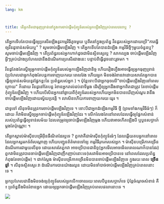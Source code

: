```yaml
---
lang: km



title: តើ​អ្នក​ពិត​ជា​ធុញ​ទ្រាន់​នៅ​ក្នុង​ការ​ចាប់​ផ្តើម​កុំ​ព្យូទ័រ​របស់​អ្នក​ឡើង​វិញ​គ្រប់​ពេល​វេលា​ឬ​ ?
---
```


តើ​អ្នក​ទើប​តែ​បាន​ធ្វើ​ឲ្យ​ប្រសើរ​ឡើង​នូវ​កម្មវិធី​​​តូច​​មួយ​ ឬ​ពីរ​នៅ​ក្នុង​ប្រព័ន្ធ​ 
វីនដូ​របស់​អ្នក​ដោយ​ប្រើ​​ "ការ​ធ្វើ​ឲ្យ​វីន​ដូ​ទាន់​សម័យ​ឬ​" ? សូមចាប់​ផ្តើម​ឡើង​វិញ​ ។ តើ​អ្នក​ទើប​តែ​បាន​ដំឡើង 
កម្មវិធី​ថ្មី​ៗ​មួយ​ចំនួន​ឬ ​? សូម​ចាប់​ផ្តើម​ឡើង​វិញ​ ។ តើ​ប្រព័ន្ធ​របស់​អ្នក​ហាក់​ដូច​ជាមិន​​ស្ថិត​ស្ថេរ​ឬ​ ? សាក​ល្បង​ 
ចាប់​ផ្តើម​ឡើង​វិញ​ អ្វីៗ​​គ្រប់​យ៉ាង​ប្រហែល​ជា​នឹង​ដំណើរ​ការ​ប្រសើរ​ជាង​នេះ​ បន្ទាប់​ពី​ធ្វើ​ដូច​នោះ​​រួច​មក​ ។

​វីន​ដូ​តែង​តែ​ស្នើ​​ឲ្យ​អ្នកចាប់​ផ្តើម​កុំ​ព្យូទ័រ​របស់​អ្នក​ឡើង​វិញ​ជានិច្ច ហើយ​រឿង​ហ្នឹង​អាច​ធ្វើ​ឲ្យ​ 
អ្នក​ធុញ​ទ្រាន់​ (ប្រហែល​ជា​អ្នក​កំពុង​តែ​បន្ត​ការ​ទាញ​យក​រយៈ​ពេល​វែង​ ហើយ​អ្នក​ 
មិន​ចង់​រំខាន​វា​ ដោយ​សារ​តែ​អ្នក​បាន​ធ្វើ​ឲ្យ​ទាន់​សម័យ​នូវ​ផ្នែក​ខ្លះ​នៃ​ 
ប្រព័ន្ធ​របស់​អ្នក​ ) ។ ប៉ុន្តែ​ទោះ​បី​ជា​អ្នក​ចុច​លើ​ "ចាប់​ផ្តើម​ឡើង​វិញ​នៅ​ពេល​ក្រោយ" ក៏​ដោយ​ ​វីន​ដូ​នៅ​តែ​បន្ត​ 
រំខាន​អ្នក​រាល់​ដប់​នាទី​ម្តង​ ដើម្បី​ឲ្យ​អ្នក​ដឹង​ថា​ អ្នក​ពិត​ជា​ត្រូវ​ 
តែ​ចាប់​ផ្តើម​កុំព្យូទ័រ​ឡើង​វិញ​ ។ ហើយ​បើសិន​​អ្នក​នៅ​ឆ្ងាយ​ពី​កុំព្យូទ័រ​របស់​អ្នក​
ហើយ​អ្នក​មិន​បាន​ឃើញ​សំណួរ វា​នឹង​ចាប់​ផ្តើម​ឡើង​វិញ​ដោយ​ស្វ័យ​ប្រវត្តិ ។
លា​សិន​ហើយ​ការ​ទាញ​យក​រយៈ​យូរ​ ។

ជា​ទូទៅ លីនុច​មិន​ត្រូវ​ការ​ចាប់​ផ្តើម​ឡើង​វិញ​ទេ​ ។ ទោះ​​បី​ជា​​អ្នក​ដំឡើង​កម្មវិធី​ 
ថ្មី (ព្រម​ទាំង​កម្មវិធី​ធំៗ​) ក៏​ដោយ ក៏វា​មិន​ស្នើ​ឲ្យ​អ្នក​ចាប់ផ្ដើម​កុំព្យូទ័រ​ឡើង​វិញ​ដែរ ។ លើក​លែងតែ​​​​​នៅ​ពេល​ 
ដែល​ធ្វើ​ឲ្យ​​ផ្នែក​សំខាន់​របស់​ប្រព័ន្ធ​​ធ្វើ​ឲ្យ​ទាន់​សម័យ​ ដែល​តម្រូវ​ឲ្យ​ចាប់ផ្ដើម​ឡើង​វិញ​ម្ដង ហើយ​វា​ 
អាច​កើត​ឡើង​​បី ឬ​បួនសប្តាហ៍​ម្តង​​តែ​ប៉ុណ្ណោះ ។

តើ​អ្នក​ស្គាល់​ម៉ាស៊ីន​បម្រើ​អ៊ីន​ធឺ​ណិត​ដែរឬ​​ទេ ? ពួក​វា​គឺ​ជា​ម៉ាស៊ីន​​កុំព្យូទ័រ​ធំ​ៗ​ ដែល​ឆ្លើយ​តប​​​អ្នក​ 
នៅ​ពេល​ដែល​អ្នក​សួរ​រក​ទំព័រ​បណ្តាញ​ ហើយ​បញ្ជូន​ព័ត៌​មាន​ទៅ​ឲ្យ​ 
កម្មវិធី​រុក​រក​របស់​អ្នក​ ។ ម៉ាស៊ីន​បម្រើ​ភាគ​ច្រើន​ដំណើរ​ការ​ជាមួយ​លីនុច​ ​​ដោយ​សារ​តែ​ពួក​វា​​ 
​​អាច​ប្រើបាន​ជានិច្ច​ (អ្នក​មើល​អាច​មើល​ពេល​ណា​ក៏​បាន​ដែរ) ពួក​វា​មិន​ត្រូវ​បាន​ចាប់​​ផ្តើម​ឡើង​វិញ​ជា​ញឹក​ញាប់​នោះ​​ទេ​ 
(សេវា​មិន​អាច​ប្រើ​បាន​ទេ​ នៅ​​ពេល​ដែល​ប្រព័ន្ធ​កំពុង​តែ​ចាប់​ផ្តើម​) ។ ជាក់​ស្តែង​ ម៉ាស៊ីន​បម្រើ​ 
ភាគ​​ច្រើន​មិន​បាន​ចាប់​ផ្តើម​ឡើង​វិញ​ទេ ក្នុង​​រយៈ​ពេល​ <b>​ច្រើន​ឆ្នាំ</b> ។ លីនុច​​ស្ថិតស្ថេរ វា 
ដំណើរ​ការ​បាន​យ៉ាង​រលូន​ ដោយ​មិន​ចាំ​បាច់​ចាប់​ផ្តើម​ឡើង​វិញ​គ្រប់​ពេល​​នោះ​ទេ ។

អ្នក​ប្រហែល​ជា​នឹង​មិន​ចង់​ឲ្យ​កុំព្យូទ័រ​របស់​អ្នក​បើក​ចោល​រយៈ​ពេល​បី​បួន​សប្តាហ៍​ទេ​ ប៉ុន្តែ​ចំណុច​សំខាន់​ 
គឺ​ ៖ ប្រព័ន្ធ​នឹង​មិន​រំខាន​អ្នក​ ដោយ​ឲ្យ​អ្នក​ចាប់​ផ្តើម​ឡើង​វិញ​គ្រប់​ពេល​វេលា​នោះ​ទេ​ ។

<img src="Images/reboot_all_the_time_thumb.png" />




